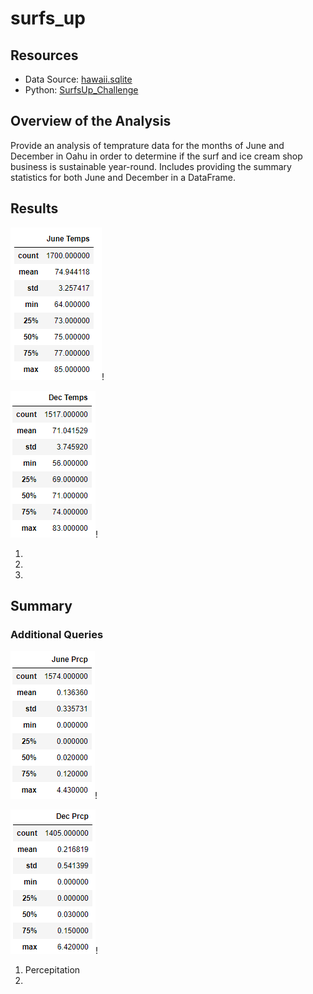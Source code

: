 # surfs_up

## Resources
- Data Source: [hawaii.sqlite](https://github.com/nkinsler/surfs_up/blob/main/hawaii.sqlite)
- Python: [SurfsUp_Challenge](https://github.com/nkinsler/surfs_up/blob/main/SurfsUp_Challenge.ipynb)

## Overview of the Analysis

Provide an analysis of temprature data for the months of June and December in Oahu in order to determine if the surf and ice cream shop business is sustainable year-round.  Includes providing the summary statistics for both June and December in a DataFrame.

## Results

![June_Temp](https://github.com/nkinsler/surfs_up/blob/main/Resources/June_Temp.png)!

![Dec_Temp](https://github.com/nkinsler/surfs_up/blob/main/Resources/Dec_Temp.png)!

1.
2.
3.


## Summary



### Additional Queries

![June_Prcp](https://github.com/nkinsler/surfs_up/blob/main/Resources/June_Prcp.png)!

![Dec_Prcp](https://github.com/nkinsler/surfs_up/blob/main/Resources/Dec_Prcp.png)!

1. Percepitation
2.
